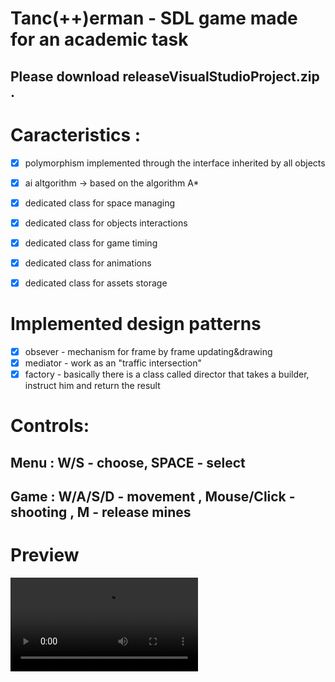 # Tanc(++)erman - SDL game made for an academic task

## Please download releaseVisualStudioProject.zip . 

# Caracteristics :
- [x] polymorphism implemented through the interface inherited by all objects
- [x] ai altgorithm -> based on the algorithm A*
- [x] dedicated class for space managing
- [x] dedicated class for objects interactions 
- [x] dedicated class for game timing
- [x] dedicated class for animations
- [x] dedicated class for assets storage


# Implemented design patterns 
- [x] obsever - mechanism for frame by frame updating&drawing 
- [x] mediator - work as an "traffic intersection"
- [x] factory - basically there is a class called director that takes a builder,
		    instruct him and return the result

#  Controls: 
## Menu : W/S - choose, SPACE - select
## Game : W/A/S/D - movement , Mouse/Click - shooting , M - release mines

# Preview
![Video](./gitReadMEPhotos/preview.mp4)
